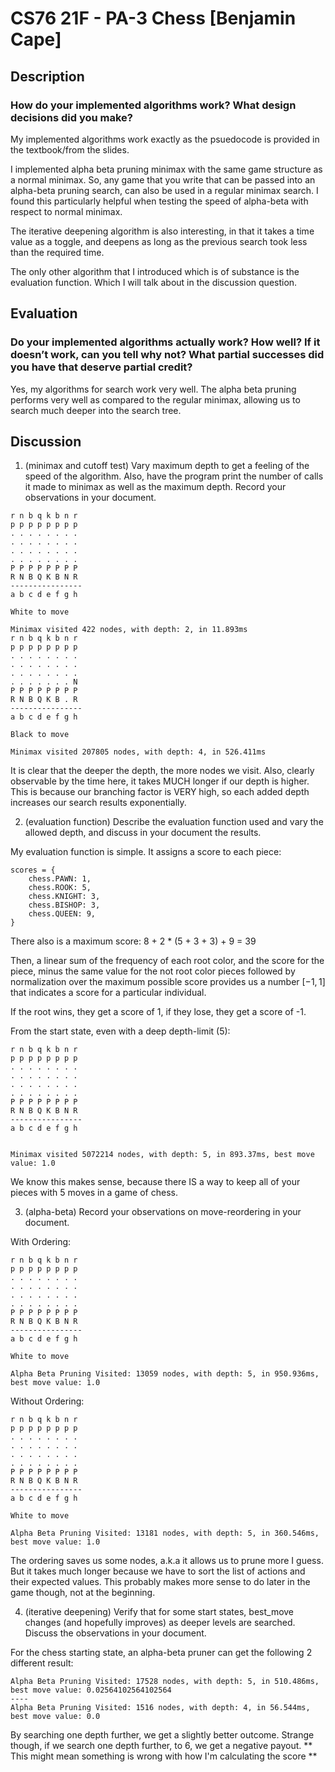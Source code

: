 # CS76 21F - PA-3 Chess [Benjamin Cape]

## Description

### How do your implemented algorithms work? What design decisions did you make?

My implemented algorithms work exactly as the psuedocode is provided in the textbook/from the slides.

I implemented alpha beta pruning minimax with the same game structure as a normal minimax. So, any game that you write that can be passed into an alpha-beta pruning search, can also be used in a regular minimax search. I found this particularly helpful when testing the speed of alpha-beta with respect to normal minimax.

The iterative deepening algorithm is also interesting, in that it takes a time value as a toggle, and deepens as long as the previous search took less than the required time.

The only other algorithm that I introduced which is of substance is the evaluation function. Which I will talk about in the discussion question.

## Evaluation

### Do your implemented algorithms actually work? How well? If it doesn’t work, can you tell why not? What partial successes did you have that deserve partial credit?

Yes, my algorithms for search work very well. The alpha beta pruning performs very well as compared to the regular minimax, allowing us to search much deeper into the search tree.

## Discussion

1. (minimax and cutoff test) Vary maximum depth to get a feeling of the speed of the algorithm. Also, have the program print the number of calls it made to minimax as well as the maximum depth. Record your observations in your document.

```
r n b q k b n r
p p p p p p p p
. . . . . . . .
. . . . . . . .
. . . . . . . .
. . . . . . . .
P P P P P P P P
R N B Q K B N R
----------------
a b c d e f g h

White to move

Minimax visited 422 nodes, with depth: 2, in 11.893ms
r n b q k b n r
p p p p p p p p
. . . . . . . .
. . . . . . . .
. . . . . . . .
. . . . . . . N
P P P P P P P P
R N B Q K B . R
----------------
a b c d e f g h

Black to move

Minimax visited 207805 nodes, with depth: 4, in 526.411ms
```

It is clear that the deeper the depth, the more nodes we visit. Also, clearly observable by the time here, it takes MUCH longer if our depth is higher. This is because our branching factor is VERY high, so each added depth increases our search results exponentially.

2. (evaluation function) Describe the evaluation function used and vary the allowed depth, and discuss in your document the results.

My evaluation function is simple. It assigns a score to each piece:

```
scores = {
    chess.PAWN: 1,
    chess.ROOK: 5,
    chess.KNIGHT: 3,
    chess.BISHOP: 3,
    chess.QUEEN: 9,
}
```

There also is a maximum score: 8 + 2 \* (5 + 3 + 3) + 9 = 39

Then, a linear sum of the frequency of each root color, and the score for the piece, minus the same value for the not root color pieces followed by normalization over the maximum possible score provides us a number $[-1,1]$ that indicates a score for a particular individual.

If the root wins, they get a score of 1, if they lose, they get a score of -1.

From the start state, even with a deep depth-limit (5):

```
r n b q k b n r
p p p p p p p p
. . . . . . . .
. . . . . . . .
. . . . . . . .
. . . . . . . .
P P P P P P P P
R N B Q K B N R
----------------
a b c d e f g h


Minimax visited 5072214 nodes, with depth: 5, in 893.37ms, best move value: 1.0
```

We know this makes sense, because there IS a way to keep all of your pieces with $5$ moves in a game of chess.

3. (alpha-beta) Record your observations on move-reordering in your document.

With Ordering:

```
r n b q k b n r
p p p p p p p p
. . . . . . . .
. . . . . . . .
. . . . . . . .
. . . . . . . .
P P P P P P P P
R N B Q K B N R
----------------
a b c d e f g h

White to move

Alpha Beta Pruning Visited: 13059 nodes, with depth: 5, in 950.936ms, best move value: 1.0
```

Without Ordering:

```
r n b q k b n r
p p p p p p p p
. . . . . . . .
. . . . . . . .
. . . . . . . .
. . . . . . . .
P P P P P P P P
R N B Q K B N R
----------------
a b c d e f g h

White to move

Alpha Beta Pruning Visited: 13181 nodes, with depth: 5, in 360.546ms, best move value: 1.0
```

The ordering saves us some nodes, a.k.a it allows us to prune more I guess. But it takes much longer because we have to sort the list of actions and their expected values. This probably makes more sense to do later in the game though, not at the beginning.

4. (iterative deepening) Verify that for some start states, best_move changes (and hopefully improves) as deeper levels are searched. Discuss the observations in your document.

For the chess starting state, an alpha-beta pruner can get the following 2 different result:

```
Alpha Beta Pruning Visited: 17528 nodes, with depth: 5, in 510.486ms, best move value: 0.02564102564102564
----
Alpha Beta Pruning Visited: 1516 nodes, with depth: 4, in 56.544ms, best move value: 0.0
```

By searching one depth further, we get a slightly better outcome. Strange though, if we search one depth further, to 6, we get a negative payout. ** This might mean something is wrong with how I'm calculating the score **
